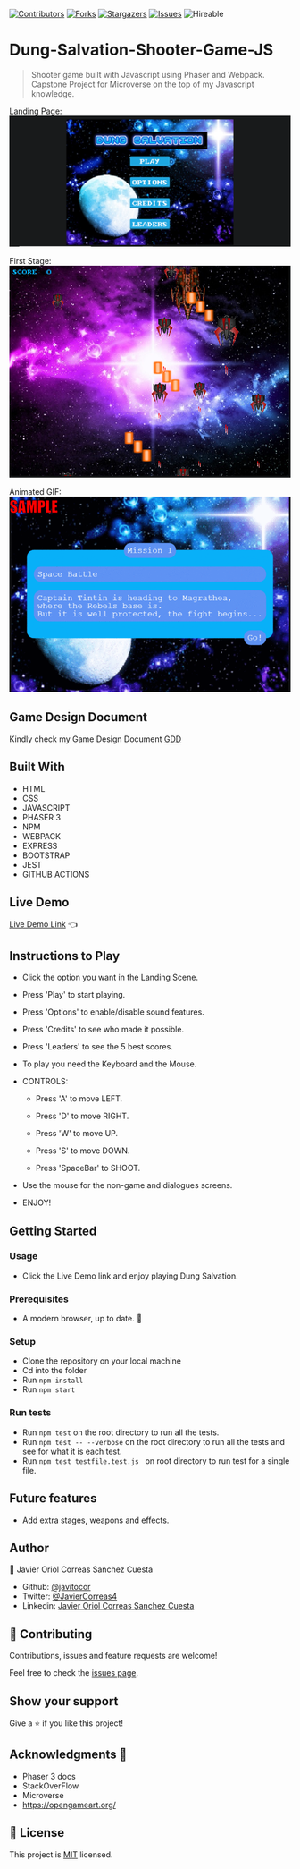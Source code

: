 <!--
*** Thanks for checking out this README Template. If you have a suggestion that would
*** make this better, please fork the repo and create a pull request or simply open
*** an issue with the tag "enhancement".
*** Thanks again! Now go create something AMAZING! :D
-->

<!-- PROJECT SHIELDS -->
<!--
*** I'm using markdown "reference style" links for readability.
*** Reference links are enclosed in brackets [ ] instead of parentheses ( ).
*** See the bottom of this document for the declaration of the reference variables
*** for contributors-url, forks-url, etc. This is an optional, concise syntax you may use.
*** https://www.markdownguide.org/basic-syntax/#reference-style-links
-->
[![Contributors][contributors-shield]][contributors-url] 
[![Forks][forks-shield]][forks-url] 
[![Stargazers][stars-shield]][stars-url] 
[![Issues][issues-shield]][issues-url] 
![Hireable](https://cdn.rawgit.com/hiendv/hireable/master/styles/default/yes.svg) 

# Dung-Salvation-Shooter-Game-JS

>  Shooter game built with Javascript using Phaser and Webpack. Capstone Project for Microverse on the top of my Javascript knowledge.

Landing Page:
![screenshot](./assets/screenshots/title.png)

First Stage:
![screenshot](./assets/screenshots/game.png)

Animated GIF:
![](game.gif)

## Game Design Document

Kindly check my Game Design Document [GDD](assets/docs/gamedesigndocument.md)

## Built With

- HTML 
- CSS
- JAVASCRIPT
- PHASER 3
- NPM
- WEBPACK
- EXPRESS
- BOOTSTRAP
- JEST
- GITHUB ACTIONS

## Live Demo

[Live Demo Link](https://javitocor.github.io/Dung-Salvation-Shooter-Game-JS/) :point_left:

## Instructions to Play

- Click the option you want in the Landing Scene.

- Press 'Play' to start playing.

- Press 'Options' to enable/disable sound features.

- Press 'Credits' to see who made it possible.

- Press 'Leaders' to see the 5 best scores.

- To play you need the Keyboard and the Mouse.

- CONTROLS:

  - Press 'A' to move LEFT.

  - Press 'D' to move RIGHT.

  - Press 'W' to move UP.

  - Press 'S' to move DOWN.

  - Press 'SpaceBar' to SHOOT.

- Use the mouse for the non-game and dialogues screens.

- ENJOY!


## Getting Started

### Usage

- Click the Live Demo link and enjoy playing Dung Salvation.

### Prerequisites

- A modern browser, up to date.  :muscle:

### Setup

- Clone the repository on your local machine
- Cd into the folder
- Run `npm install`
- Run `npm start`

### Run tests

- Run ```npm test``` on the root directory to run all the tests.
- Run `npm test -- --verbose` on the root directory to run all the tests and see for what it is each test.
- Run ```npm test testfile.test.js ``` on root directory to run test for a single file.

## Future features

- Add extra stages, weapons and effects.

## Author

👤 Javier Oriol Correas Sanchez Cuesta 
- Github: [@javitocor](https://github.com/javitocor) 
- Twitter: [@JavierCorreas4](https://twitter.com/JavierCorreas4) 
- Linkedin: [Javier Oriol Correas Sanchez Cuesta](https://www.linkedin.com/in/javier-correas-sanchez-cuesta-15289482/) 

## 🤝 Contributing

Contributions, issues and feature requests are welcome!

Feel free to check the [issues page](https://github.com/javitocor/Dung-Salvation-Shooter-Game-JS/issues).

## Show your support

Give a ⭐️ if you like this project!

## Acknowledgments 🚀

- Phaser 3 docs
- StackOverFlow
- Microverse
- https://opengameart.org/

## 📝 License

This project is [MIT](lic.url) licensed.

<!-- MARKDOWN LINKS & IMAGES -->
<!-- https://www.markdownguide.org/basic-syntax/#reference-style-links -->
[contributors-shield]: https://img.shields.io/github/contributors/javitocor/Dung-Salvation-Shooter-Game-JS.svg?style=flat-square
[contributors-url]: https://github.com/javitocor/Dung-Salvation-Shooter-Game-JS/graphs/contributors
[forks-shield]: https://img.shields.io/github/forks/javitocor/Dung-Salvation-Shooter-Game-JS.svg?style=flat-square
[forks-url]: https://github.com/javitocor/Dung-Salvation-Shooter-Game-JS/network/members
[stars-shield]: https://img.shields.io/github/stars/javitocor/Dung-Salvation-Shooter-Game-JS.svg?style=flat-square
[stars-url]: https://github.com/javitocor/Dung-Salvation-Shooter-Game-JS/stargazers
[issues-shield]: https://img.shields.io/github/issues/javitocor/Dung-Salvation-Shooter-Game-JS.svg?style=flat-square
[issues-url]: https://github.com/javitocor/Dung-Salvation-Shooter-Game-JS/issues